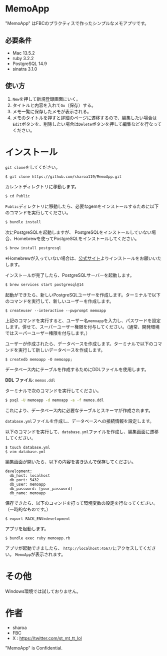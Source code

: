 # MemoApp
 "MemoApp" はFBCのプラクティスで作ったシンプルなメモアプリです。
 
## 必要条件
* Mac 13.5.2
* ruby 3.2.2
* PostgreSQL 14.9
* sinatra 3.1.0

## 使い方
1. `New`を押して新規登録画面にいく。
1. タイトルと内容を入れて`Go`（保存）する。
1. メモ一覧に保存したメモが表示される。
1. メモのタイトルを押すと詳細のページに遷移するので、編集したい場合は`Edit`ボタンを、削除したい場合は`Delete`ボタンを押して編集などを行なってください。

# インストール
`git clone`をしてください。
```bash
$ git clone https://github.com/sharoa119/MemoApp.git
```

カレントディレクトリに移動します。
```bash
$ cd Public
```

`Public`ディレクトリに移動したら、必要なgemをインストールするために以下のコマンドを実行してください。
```bash
$ bundle install
```

次にPostgreSQLを起動しますが、
PostgreSQLをインストールしていない場合、Homebrewを使ってPostgreSQLをインストールしてください。
```bash
$ brew install postgresql
```
※Homebrewが入っていない場合は、[公式サイト](https://brew.sh/ja/)よりインストールをお願いいたします。

インストールが完了したら、PostgreSQLサーバーを起動します。
```bash
$ brew services start postgresql@14
```

起動ができたら、新しいPostgreSQLユーザーを作成します。ターミナルで以下のコマンドを実行して、新しいユーザーを作成します。
```
$ createuser --interactive --pwprompt memoapp
```
上記のコマンドを実行すると、ユーザー名`memoapp`を入力し、パスワードを設定します。併せて、スーパーユーザー権限を付与してください。（通常、開発環境ではスーパーユーザー権限を付与します。）

ユーザーが作成されたら、データベースを作成します。ターミナルで以下のコマンドを実行して新しいデータベースを作成します。
```
$ createdb memoapp -O memoapp;
```

データベース内にテーブルを作成するためにDDLファイルを使用します。

**DDL ファイル**: `memos.ddl`

ターミナルで次のコマンドを実行してください。
```bash
$ psql -U memoapp -d memoapp -a -f memos.ddl
```
これにより、データベース内に必要なテーブルとスキーマが作成されます。

`database.yml`ファイルを作成し、データベースへの接続情報を設定します。

以下のコマンドを実行して、`database.yml`ファイルを作成し、編集画面に遷移してください。
```
$ touch database.yml
$ vim database.yml
```

編集画面が開いたら、以下の内容を書き込んで保存してください。
```
development:
  db_host: localhost
  db_port: 5432
  db_user: memoapp
  db_password: [your_password]
  db_name: memoapp
```

保存できたら、以下のコマンドを打って環境変数の設定を行なってください。（一時的なものです。）
```
$ export RACK_ENV=development
```

アプリを起動します。
```
$ bundle exec ruby memoapp.rb
```
アプリが起動できましたら、 `http://localhost:4567/`にアクセスしてください。
`MemoApp`が表示されます。 

# その他
 
Windows環境では試しておりません。
 
# 作者

* sharoa
* FBC
* X : https://twitter.com/st_mt_tt_lol
 
 
"MemoApp" is Confidential.

